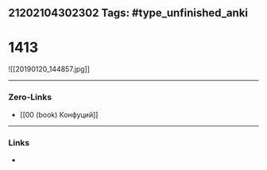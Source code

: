 21202104302302
Tags: #type_unfinished_anki 
---
# 1413

![[20190120_144857.jpg]]

---
### Zero-Links
- [[00 (book) Конфуций]]
---
### Links
-